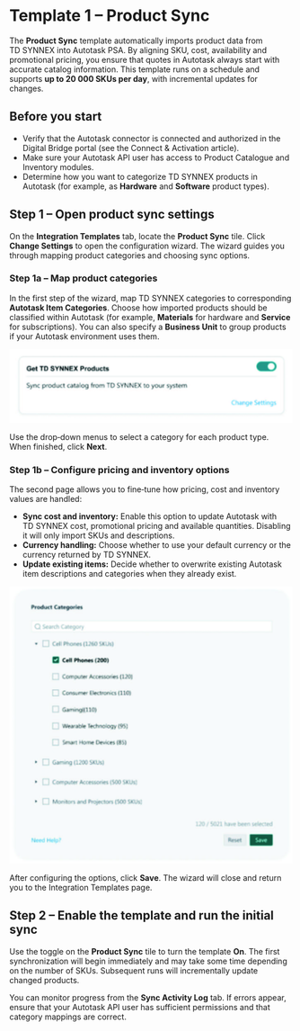 # Template 1 – Product Sync

The **Product Sync** template automatically imports product data from TD SYNNEX into Autotask PSA.  By aligning SKU, cost, availability and promotional pricing, you ensure that quotes in Autotask always start with accurate catalog information.  This template runs on a schedule and supports **up to 20 000 SKUs per day**, with incremental updates for changes.

## Before you start

* Verify that the Autotask connector is connected and authorized in the Digital Bridge portal (see the Connect & Activation article).
* Make sure your Autotask API user has access to Product Catalogue and Inventory modules.
* Determine how you want to categorize TD SYNNEX products in Autotask (for example, as **Hardware** and **Software** product types).

## Step 1 – Open product sync settings

On the **Integration Templates** tab, locate the **Product Sync** tile.  Click **Change Settings** to open the configuration wizard.  The wizard guides you through mapping product categories and choosing sync options.

### Step 1a – Map product categories

In the first step of the wizard, map TD SYNNEX categories to corresponding **Autotask Item Categories**.  Choose how imported products should be classified within Autotask (for example, **Materials** for hardware and **Service** for subscriptions).  You can also specify a **Business Unit** to group products if your Autotask environment uses them.

![Map categories for product sync](/public/assets/images/product_sync_step1.jpeg)

Use the drop‑down menus to select a category for each product type.  When finished, click **Next**.

### Step 1b – Configure pricing and inventory options

The second page allows you to fine‑tune how pricing, cost and inventory values are handled:

* **Sync cost and inventory:**  Enable this option to update Autotask with TD SYNNEX cost, promotional pricing and available quantities.  Disabling it will only import SKUs and descriptions.
* **Currency handling:**  Choose whether to use your default currency or the currency returned by TD SYNNEX.
* **Update existing items:**  Decide whether to overwrite existing Autotask item descriptions and categories when they already exist.

![Pricing and inventory options](/public/assets/images/product_sync_step2.jpeg)

After configuring the options, click **Save**.  The wizard will close and return you to the Integration Templates page.

## Step 2 – Enable the template and run the initial sync

Use the toggle on the **Product Sync** tile to turn the template **On**.  The first synchronization will begin immediately and may take some time depending on the number of SKUs.  Subsequent runs will incrementally update changed products.

You can monitor progress from the **Sync Activity Log** tab.  If errors appear, ensure that your Autotask API user has sufficient permissions and that category mappings are correct.